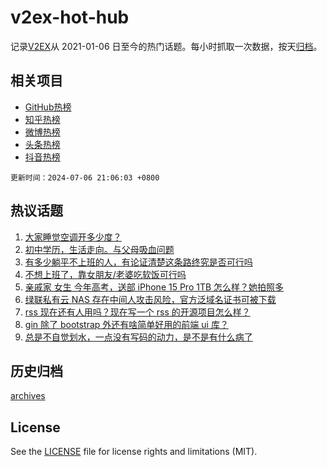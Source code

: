 # v2ex-hot-hub

 记录[V2EX](https://www.v2ex.com/)从 2021-01-06 日至今的热门话题。每小时抓取一次数据，按天[归档](archives)。
 
 ## 相关项目

- [GitHub热榜](https://github.com/it985/github-hot-hub)
- [知乎热榜](https://github.com/it985/zhihu-hot-hub)
- [微博热榜](https://github.com/it985/weibo-hot-hub)
- [头条热榜](https://github.com/it985/toutiao-hot-hub)
- [抖音热榜](https://github.com/it985/douyin-hot-hub)


 `更新时间：2024-07-06 21:06:03 +0800`

## 热议话题

1. [大家睡觉空调开多少度？](https://www.v2ex.com/t/1055242)
1. [初中学历，生活走向。与父母吸血问题](https://www.v2ex.com/t/1055258)
1. [有多少躺平不上班的人，有论证清楚这条路终究是否可行吗](https://www.v2ex.com/t/1055285)
1. [不想上班了，靠女朋友/老婆吃软饭可行吗](https://www.v2ex.com/t/1055216)
1. [亲戚家 女生 今年高考，送部 iPhone 15 Pro 1TB 怎么样？她拍照多](https://www.v2ex.com/t/1055299)
1. [绿联私有云 NAS 存在中间人攻击风险，官方泛域名证书可被下载](https://www.v2ex.com/t/1055235)
1. [rss 现在还有人用吗？现在写一个 rss 的开源项目怎么样？](https://www.v2ex.com/t/1055316)
1. [gin 除了 bootstrap 外还有啥简单好用的前端 ui 库？](https://www.v2ex.com/t/1055248)
1. [总是不自觉划水，一点没有写码的动力，是不是有什么病了](https://www.v2ex.com/t/1055298)

## 历史归档

[archives](archives)

## License

See the [LICENSE](LICENSE) file for license rights and limitations (MIT).
